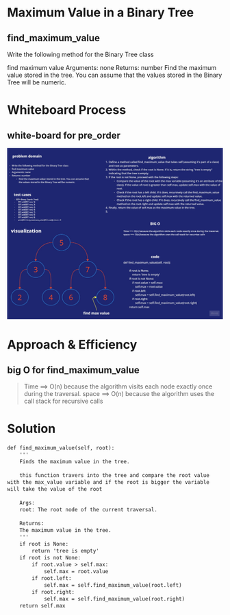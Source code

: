 # Maximum Value in a Binary Tree

## find_maximum_value

Write the following method for the Binary Tree class

find maximum value
Arguments: none
Returns: number
Find the maximum value stored in the tree. You can assume that the values stored in the Binary Tree will be numeric.

# Whiteboard Process

## white-board for pre_order
![find_maximum_value](./find_maximum_value.jpg)



# Approach & Efficiency

## big O for find_maximum_value
>Time ==> O(n) because the algorithm visits each node exactly once during the traversal.
>space ==> O(n) because the algorithm uses the call stack for recursive calls




# Solution

    def find_maximum_value(self, root):
        '''
        Finds the maximum value in the tree.

        this function travers into the tree and compare the root value with the max_value variable and if the root is bigger the variable will take the value of the root

        Args:
        root: The root node of the current traversal.

        Returns:
        The maximum value in the tree.
        '''
        if root is None:
            return 'tree is empty'
        if root is not None:
            if root.value > self.max:
                self.max = root.value
            if root.left:
                self.max = self.find_maximum_value(root.left)
            if root.right:
                self.max = self.find_maximum_value(root.right)
        return self.max
        